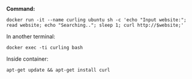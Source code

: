 **Command:**

```docker run -it --name curling ubuntu sh -c 'echo "Input website:"; read website; echo "Searching.."; sleep 1; curl http://$website;'```

In another terminal:

```docker exec -ti curling bash```

Inside container:

```apt-get update && apt-get install curl```

